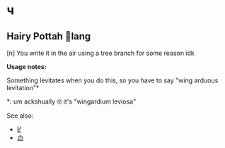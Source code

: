 # ч
## Hairy Pottah 🐙lang

[n] You write it in the air using a tree branch for some reason idk

**Usage notes:**

Something levitates when you do this, so you have to say "wing arduous levitation"\*

\*: um ackshually 🤓 it's "wingardium leviosa"

See also:
* [Ⴞ](Ⴞ.md)
* [の](の.md)